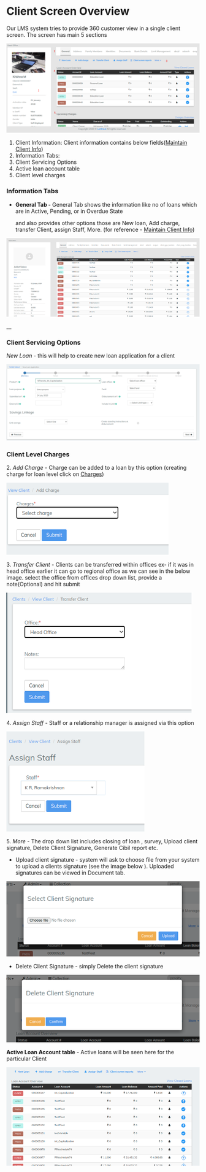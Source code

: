 # Client Screen Overview

Our LMS system tries to provide 360 customer view in a single client screen. The screen has main 5 sections

![](../../.gitbook/assets/loanscreen.png)

1. Client Information: Client information contains below fields([Maintain Client Info](untitled.md))
2. Information Tabs:&#x20;
3. Client Servicing Options
4. Active loan account table
5. Client level charges&#x20;

### Information Tabs

*   **General Tab -** General Tab shows the information like no of loans which are in Active, Pending, or in Overdue State &#x20;

    and also provides other options those are New loan, Add charge, transfer Client, assign Staff, More. (for reference - [Maintain Client Info](untitled.md))

![](<../../.gitbook/assets/Screenshot186 (2).png>)

__

### Client Servicing Options

_New Loan_ - this will help to create new loan application for a client

![](../../.gitbook/assets/Screenshot191.png)

### Client Level Charges

2\. _Add Charge_ - Charge can be added to a loan  by this option (creating charge for loan level click on [Charges](../../admin/products-1/charges.md#loan-charge))

![](../../.gitbook/assets/Screenshot192.png)

3\. _Transfer Client -_ Clients can be transferred  within offices ex- if it was in head office earlier it can go to regional office as we can see in the below image. select the office from offices drop down list, provide a note(Optional) and hit submit

![](../../.gitbook/assets/Screenshot193.png)

4\. _Assign Staff -_ Staff or a relationship manager is assigned via this option&#x20;

![](../../.gitbook/assets/Screenshot194.png)

5\. _More -_ The drop down list includes closing of loan , survey, Upload client signature, Delete Client Signature, Generate Cibil report etc.

* Upload client signature - system will ask to choose file from your system to upload a clients signature (see the image below ). Uploaded signatures can be viewed in Document tab.&#x20;

![](../../.gitbook/assets/Screenshot196.png)

* Delete Client Signature - simply Delete the client signature&#x20;

![](../../.gitbook/assets/Screenshot197.png)

**Active Loan Account table** - Active loans will be seen here for the particular Client

![](../../.gitbook/assets/Screenshot209.png)









